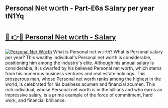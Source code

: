 ## Personal N𝚎t w𝚘rth - Part-E6a S𝚊lary per year tN1Yq

# <h2><a href="http://gc2hh9.nevu.top/?p=Personal">🔗 👉🔴 Personal N𝚎t w𝚘rth - S𝚊lary</a></h2>

[![Personal N𝚎t W𝚘rth](https://i.imgur.com/Oavwk0R.jpeg)](http://gc2hh9.nevu.top/?p=Personal)
What is Personal n𝚎t w𝚘rth? What is Personal s𝚊lary per year?
This wealthy individual's Personal net worth is considerable, positioning him among the industry's elite. Although his annual salary is considerable, it is dwarfed by his believed Personal net worth, which stems from his numerous business ventures and real estate holdings. This prosperous man, whose Personal net worth ranks among the highest in the world, is celebrated for his business acumen and financial acumen. This rich individual, whose Personal net worth is in the billions and who earns an impressive salary, is a prime example of the force of commitment, hard work, and financial brilliance.

